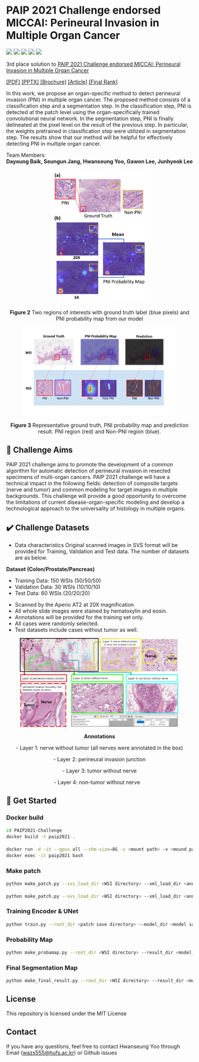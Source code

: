 # PAIP 2021 Challenge endorsed MICCAI: Perineural Invasion in Multiple Organ Cancer

<img src="https://img.shields.io/badge/Docker-2496ED?style=flat-square&logo=Docker&logoColor=white"> <img src="https://img.shields.io/badge/Ubuntu-E95420?style=flat-square&logo=Ubuntu&logoColor=white"> <img src="https://img.shields.io/badge/Python-3776AB?style=flat-square&logo=Python&logoColor=white"> <img src="https://img.shields.io/badge/Pytorch-EE4C2C?style=flat-square&logo=Pytorch&logoColor=white"> <img src="https://img.shields.io/badge/Numpy-013243?style=flat-square&logo=Numpy&logoColor=white">



3rd place solution to [PAIP 2021 Challenge endorsed MICCAI: Perineural Invasion in Multiple Organ Cancer](https://paip2021.grand-challenge.org/Home/)

[[PDF]](https://drive.google.com/file/d/16gWjI5cbwn7zI9Rov7oyPETr_fYU101Q/view?usp=sharing) [[PPTX]](https://docs.google.com/presentation/d/19LwYwQa4Cpx6oBll6T8KfT2VbQGoM62x/edit?usp=sharing&ouid=100584904410114143200&rtpof=true&sd=true) [[Brochure]](https://drive.google.com/file/d/12ECAQNrT7WPQU6CQzaHFn8mmsN4fNWGk/view) [[Article]](http://www.hufsnews.co.kr/news/articleView.html?idxno=21957) [[Final Rank]](https://paip2021.grand-challenge.org/Final-rank/)

In this work, we propose an organ-specific method to detect perineural invasion (PNI) in multiple organ cancer. The proposed method consists of a classification step and a segmentation step. In the classification step, PNI is detected at the patch level using the organ-specifically trained convolutional neural network. In the segmentation step, PNI is finally delineated at the pixel level on the result of the previous step. In particular, the weights pretrained in classification step were utilized in segmentation step. The results show that our method will be helpful for effectively detecting PNI in multiple organ cancer.

Team Members:  
**Dayoung Baik, Seungun Jang, Hwanseung Yoo, Gawon Lee, Junhyeok Lee**

<p align="center">
<img src="./img/probmap.png" height = "360" alt="" align=center />
<br><br>
<b>Figure 2</b> Two regions of interests with ground truth label (blue pixels) and PNI probability map from our model 
</p>
<p>
</p>  
<p align="center">
<img src="./img/result.png" height = "240" alt="" align=center />
<br><br>
<b>Figure 3</b> Representative ground truth, PNI probability map and prediction result. PNI region (red) and Non-PNI region (blue).
</p>




## 🎯 Challenge Aims

PAIP 2021 challenge aims to promote the development of a common algorithm for automatic detection of perineural invasion in resected specimens of multi-organ cancers. PAIP 2021 challenge will have a technical impact in the following fields: detection of composite targets (nerve and tumor) and common modeling for target images in multiple backgrounds. This challenge will provide a good opportunity to overcome the limitations of current disease-organ-specific modeling and develop a technological approach to the universality of histology in multiple organs.


## ✔️ Challenge Datasets


- Data characteristics
Original scanned images in SVS format will be provided for Training, Validation and Test data. The number of datasets are as below.  
  
**Dataset (Colon/Prostate/Pancreas)**

- Training Data: 150 WSIs (50/50/50)  
- Validation Data: 30 WSIs (10/10/10)  
- Test Data: 60 WSIs (20/20/20)  

* Scanned by the Aperio AT2 at 20X magnification
* All whole slide images were stained by hematoxylin and eosin.
* Annotations will be provided for the training set only.
* All cases were randomly selected.
* Test datasets include cases without tumor as well.


<p align="center">
<img src="./img/data.png" height = "240" alt="" align=center />
<br><br>
<b>Annotations</b> 
</p>
<p align='center'>
- Layer 1: nerve without tumor (all nerves were annotated in the box)
</p>
<p align='center'>
- Layer 2: perineural invasion junction
</p>
<p align='center'>
- Layer 3: tumor without nerve
</p>
<p align='center'>
- Layer 4: non-tumor without nerve 
</p>
  
## 🚩 Get Started

### Docker build
```bash
cd PAIP2021-Challenge
docker build -t paip2021 .

docker run -d -it --gpus all --shm-size=8G -v <mount path> -v <mound path> --name paip2021 paip2021 bash
docker exec -it paip2021 bash
```

### Make patch
```bash
python make_patch.py --svs_load_dir <WSI directory> --xml_load_dir <annotation directory> --save_dir <patch save directory> --mode random

python make_patch.py --svs_load_dir <WSI directory> --xml_load_dir <annotation directory> --save_dir <patch save directory> --mode sw
```

### Training Encoder & UNet
```bash
python train.py --root_dir <patch save directory> --model_dir <model save directory> --train_mode <clf, seg> --train_type <all, col, pan, pros> ..
```

### Probability Map
```bash
python make_probamap.py --root_dir <WSI directory> --result_dir <model_path & result directory> ...
```

### Final Segmentation Map
```bash
python make_final_result.py --root_dir <WSI directory> --result_dir <model_path & result directory> ..
```

## License
This repository is licensed under the MIT License

## Contact
If you have any questions, feel free to contact Hwanseung Yoo through Email (wazs555@hufs.ac.kr) or Github issues







